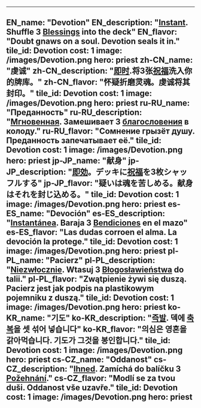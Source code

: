 ---

EN_name: "Devotion"
EN_description: "<u><u>Instant</u></u>. Shuffle 3 <u>Blessings</u> into the deck"
EN_flavor: "Doubt gnaws on a soul. Devotion seals it in."
tile_id: Devotion
cost: 1
image: /images/Devotion.png
hero: priest
zh-CN_name: "虔诚"
zh-CN_description: "<u><u>即时</u></u>.将3张<u>祝福</u>洗入你的牌库。"
zh-CN_flavor: "怀疑折磨灵魂。虔诚将其封印。"
tile_id: Devotion
cost: 1
image: /images/Devotion.png
hero: priest
ru-RU_name: "Преданность"
ru-RU_description: "<u><u>Мгновенная</u></u>. Замешивает 3 <u>благословения</u> в колоду."
ru-RU_flavor: "Сомнение грызёт душу. Преданность запечатывает её."
tile_id: Devotion
cost: 1
image: /images/Devotion.png
hero: priest
jp-JP_name: "献身"
jp-JP_description: "<u><u>即効</u></u>。デッキに<u>祝福</u>を3枚シャッフルする"
jp-JP_flavor: "疑いは魂を苦しめる。献身はそれを封じ込める。"
tile_id: Devotion
cost: 1
image: /images/Devotion.png
hero: priest
es-ES_name: "Devoción"
es-ES_description: "<u><u>Instantánea</u></u>. Baraja 3 <u>Bendiciones</u> en el mazo"
es-ES_flavor: "Las dudas corroen el alma. La devoción la protege."
tile_id: Devotion
cost: 1
image: /images/Devotion.png
hero: priest
pl-PL_name: "Pacierz"
pl-PL_description: "<u><u>Niezwłocznie</u></u>. Wtasuj 3 <u>Błogosławieństwa</u> do talii."
pl-PL_flavor: "Zwątpienie żywi się duszą. Pacierz jest jak podpis na plastikowym pojemniku z duszą."
tile_id: Devotion
cost: 1
image: /images/Devotion.png
hero: priest
ko-KR_name: "기도"
ko-KR_description: "<u><u>즉발</u></u>. 덱에 <u>축복</u>을 셋 섞어 넣습니다"
ko-KR_flavor: "의심은 영혼을 갉아먹습니다. 기도가 그것을 봉인합니다."
tile_id: Devotion
cost: 1
image: /images/Devotion.png
hero: priest
cs-CZ_name: "Oddanost"
cs-CZ_description: "<u><u>Ihned</u></u>. Zamíchá do balíčku 3 <u>Požehnání</u>."
cs-CZ_flavor: "Modlí se za tvou duši. Oddanost vše uzavře."
tile_id: Devotion
cost: 1
image: /images/Devotion.png
hero: priest
---